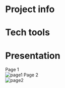 # Project info 

# Tech tools

# Presentation
Page 1  
![page1](https://github.com/user-attachments/assets/1f7c13f3-543a-4e34-a3b5-5666fa9e5190)
Page 2  
![page2](https://github.com/user-attachments/assets/786c8984-3726-4f0b-8f8d-e9d77833283c)

